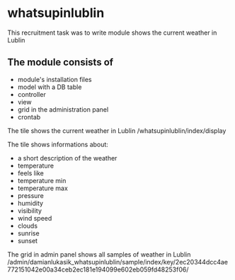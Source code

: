 # whatsupinlublin
This recruitment task was to write module shows the current weather in Lublin

## The module consists of
- module's installation files
- model with a DB table
- controller
- view
- grid in the administration panel
- crontab

The tile shows the current weather in Lublin
/whatsupinlublin/index/display

The tile shows informations about:
- a short description of the weather
- temperature
- feels like
- temperature min
- temperature max
- pressure
- humidity
- visibility
- wind speed
- clouds
- sunrise
- sunset

The grid in admin panel shows all samples of weather in Lublin
/admin/damianlukasik_whatsupinlublin/sample/index/key/2ec20344dcc4ae772151042e00a34ceb2ec181e194099e602eb059fd48253f06/

